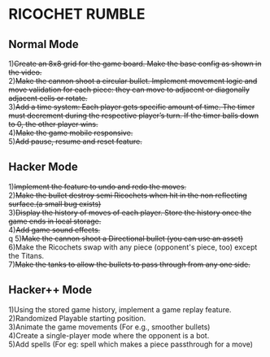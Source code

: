 <h1>RICOCHET RUMBLE</h1>


<h2>Normal Mode</h2>

1)<s>Create an 8x8 grid for the game board. Make the base config as shown in the video.</s>
<br>
2)<s>Make the cannon shoot a circular bullet. Implement movement logic and move validation for each piece: they can move to adjacent or diagonally adjacent cells or rotate.</s>
<br>
3)<s>Add a time system: Each player gets specific amount of time. The timer must decrement during the respective player’s turn. If the timer balls down to 0, the other player wins.</s>
<br>
4)<s>Make the game mobile responsive.</s>
<br>
5)<s>Add pause, resume and reset feature.</s>

<h2>Hacker Mode</h2>

1)<s>Implement the feature to undo and redo the moves.</s> <br>
2)<s>Make the bullet destroy semi Ricochets when hit in the non reflecting surface.(a small bug exists)</s>
<br>
3)<s>Display the history of moves of each player. Store the history once the game ends in local storage.</s>
<br>
4)<s>Add game sound effects.</s>
<br>q
5)<s>Make the cannon shoot a Directional bullet (you can use an asset)</s>
<br>
6)Make the Ricochets swap with any piece (opponent's piece, too) except the Titans.
<br>
7)<s >Make the tanks to allow the bullets to pass through from any one side.</s>
<br>

<h2>Hacker++ Mode</h2>

1)Using the stored game history, implement a game replay feature.
<br>
2)Randomized Playable starting position.
<br>
3)Animate the game movements (For e.g., smoother bullets)
<br>
4)Create a single-player mode where the opponent is a bot.
<br>
5)Add spells (For eg: spell which makes a piece passthrough for a move)
<br>
